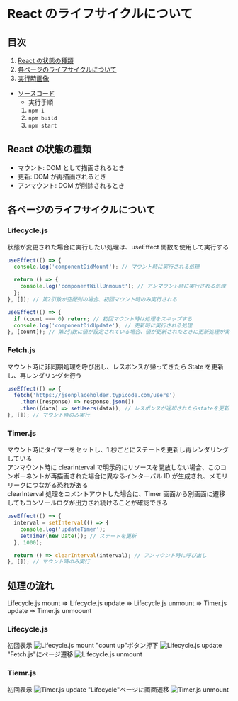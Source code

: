 # React のライフサイクルについて

## 目次

1. [React の状態の種類](#reactの状態の種類)
2. [各ページのライフサイクルについて](#各ページのライフサイクルについて)
3. [実行時画像](#処理の流れ)

- [ソースコード](https://github.com/mmasap/react-lifecycle-sample)
  - 実行手順
  1. `npm i`
  2. `npm build`
  3. `npm start` 

## React の状態の種類

- マウント: DOM として描画されるとき
- 更新: DOM が再描画されるとき
- アンマウント: DOM が削除されるとき

## 各ページのライフサイクルについて

### Lifecycle.js

状態が変更された場合に実行したい処理は、useEffect 関数を使用して実行する

```js
useEffect(() => {
  console.log('componentDidMount'); // マウント時に実行される処理

  return () => {
    console.log('componentWillUnmount'); // アンマウント時に実行される処理
  };
}, []); // 第2引数が空配列の場合、初回マウント時のみ実行される

useEffect(() => {
  if (count === 0) return; // 初回マウント時は処理をスキップする
  console.log('componentDidUpdate'); // 更新時に実行される処理
}, [count]); // 第2引数に値が設定されている場合、値が更新されたときに更新処理が実行される
```

### Fetch.js

マウント時に非同期処理を呼び出し、レスポンスが帰ってきたら State を更新し、再レンダリングを行う

```js
useEffect(() => {
  fetch('https://jsonplaceholder.typicode.com/users')
    .then((response) => response.json())
    .then((data) => setUsers(data)); // レスポンスが返却されたらstateを更新
}, []); // マウント時のみ実行
```

### Timer.js

マウント時にタイマーをセットし、1 秒ごとにステートを更新し再レンダリングしている  
アンマウント時に clearInterval で明示的にリソースを開放しない場合、このコンポーネントが再描画された場合に異なるインターバル ID が生成され、メモリリークにつながる恐れがある  
clearInterval 処理をコメントアウトした場合に、Timer 画面から別画面に遷移してもコンソールログが出力され続けることが確認できる

```js
useEffect(() => {
  interval = setInterval(() => {
    console.log('updateTimer');
    setTimer(new Date()); // ステートを更新
  }, 1000);

  return () => clearInterval(interval); // アンマウント時に呼び出し
}, []); // マウント時のみ実行
```

## 処理の流れ

Lifecycle.js mount => Lifecycle.js update => Lifecycle.js unmount => Timer.js update => Timer.js unmoount

### Lifecycle.js

初回表示
![Lifecycle.js mount](./pics/1.png)
"count up"ボタン押下
![Lifecycle.js update](./pics/2.png)
"Fetch.js"にページ遷移
![Lifecycle.js unmount](./pics/3.png)

### Tiemr.js

初回表示
![Timer.js update](./pics/4.png)
"Lifecycle"ページに画面遷移
![Timer.js unmount](./pics/5.png)
